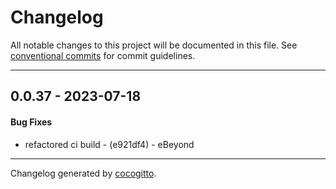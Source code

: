 # Changelog
All notable changes to this project will be documented in this file. See [conventional commits](https://www.conventionalcommits.org/) for commit guidelines.

- - -
## 0.0.37 - 2023-07-18
#### Bug Fixes
- refactored ci build - (e921df4) - eBeyond

- - -

Changelog generated by [cocogitto](https://github.com/cocogitto/cocogitto).